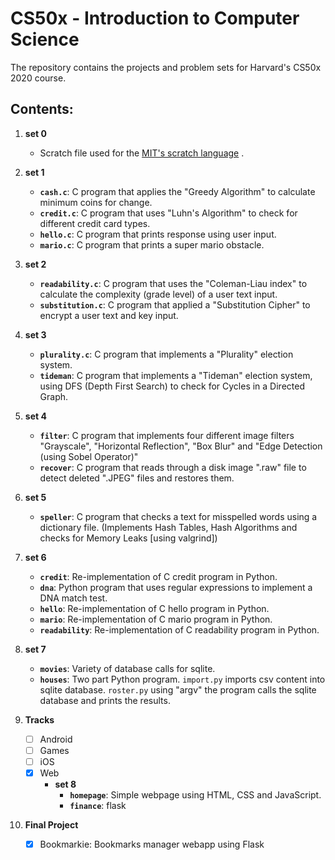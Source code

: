 # CS50x - Introduction to Computer Science

The repository contains the projects and problem sets for Harvard's CS50x 2020 course.

## Contents:

 1. **set 0**
 
	 - Scratch file used for the [MIT's scratch language](https://scratch.mit.edu/) .
 
 2. **set 1**
 
	- **``cash.c``**: C program that applies the "Greedy Algorithm" to calculate minimum coins for change.
	- **``credit.c``**: C program that uses "Luhn's Algorithm" to check for different credit card types.
	- **``hello.c``**: C program that prints response using user input.
	- **``mario.c``**: C program that prints a super mario obstacle.

3. **set 2**

	- **``readability.c``**: C program that uses the "Coleman-Liau index" to calculate the complexity (grade level) of a user text input.
	- **``substitution.c``**: C program that applied a "Substitution Cipher" to encrypt a user text and key input.

4. **set 3**

	- **``plurality.c``**: C program that implements a "Plurality" election system.
	- **``tideman``**: C program that implements a "Tideman" election system, using DFS (Depth First Search) to check for Cycles in a Directed Graph.

5. **set 4**

	- **``filter``**: C program that implements four different image filters "Grayscale", "Horizontal Reflection", "Box Blur" and "Edge Detection (using Sobel Operator)"
	- **``recover``**: C program that reads through a disk image ".raw" file to detect deleted ".JPEG" files and restores them.

6. **set 5**

	- **``speller``**: C program that checks a text for misspelled words using a dictionary file. (Implements Hash Tables, Hash Algorithms and checks for Memory Leaks [using valgrind])

7. **set 6**

	- **``credit``**: Re-implementation of C credit program in Python.
	- **``dna``**: Python program that uses regular expressions to implement a DNA match test.
	- **``hello``**: Re-implementation of C hello program in Python.
	- **``mario``**: Re-implementation of C mario program in Python.
	- **``readability``**: Re-implementation of C readability program in Python.

8. **set 7**

	- **``movies``**: Variety of database calls for sqlite.
	- **``houses``**: Two part Python program. ``import.py`` imports csv content into sqlite database. ``roster.py`` using "argv" the program calls the sqlite database and prints the results.

9. **Tracks**

	- [ ] Android
	- [ ] Games
	- [ ] iOS
	- [x] Web
		- **set 8**
			- **``homepage``**: Simple webpage using HTML, CSS and JavaScript.
			- **``finance``**: flask

10. **Final Project**

	- [x] Bookmarkie: Bookmarks manager webapp using Flask
